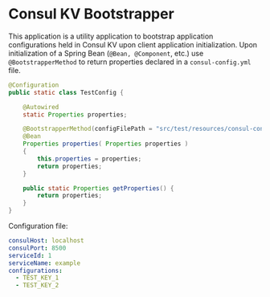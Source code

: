 # Consul KV Bootstrapper

This application is a utility application to bootstrap application configurations held 
in Consul KV upon client application initialization. Upon initialization of a Spring Bean (`@Bean, @Component`, etc.) use `@BootstrapperMethod` to return properties declared in a `consul-config.yml` file. 

```java
@Configuration
public static class TestConfig {

    @Autowired
    static Properties properties;

    @BootstrapperMethod(configFilePath = "src/test/resources/consul-config.yml")
    @Bean
    Properties properties( Properties properties )
    {
        this.properties = properties;
        return properties;
    }

    public static Properties getProperties() {
        return properties;
    }
}
```

Configuration file:

```yaml
consulHost: localhost
consulPort: 8500
serviceId: 1
serviceName: example
configurations:
  - TEST_KEY_1
  - TEST_KEY_2

```